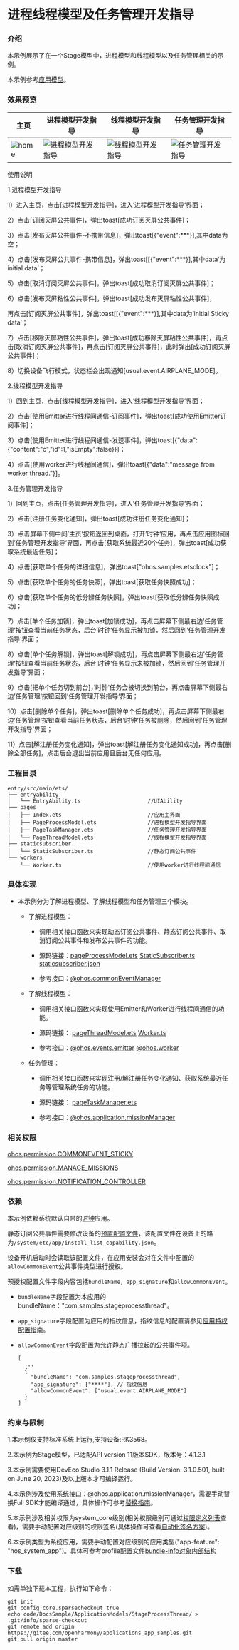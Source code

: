 # 进程线程模型及任务管理开发指导

### 介绍

本示例展示了在一个Stage模型中，进程模型和线程模型以及任务管理相关的示例。

本示例参考[应用模型](https://gitee.com/openharmony/docs/tree/master/zh-cn/application-dev/application-models)。 

### 效果预览

|主页|进程模型开发指导|线程模型开发指导|任务管理开发指导|
|--------------------------------|--------------------------------|--------------------------------|--------------------------------|
|![home](screenshots/main.png)|![进程模型开发指导](screenshots/进程模型开发指导.gif)| ![线程模型开发指导](screenshots/线程模型开发指导.gif) | ![任务管理开发指导](screenshots/任务管理开发指导.gif) |

使用说明

1.进程模型开发指导

1）进入主页，点击[进程模型开发指导]，进入’进程模型开发指导‘界面；

2）点击[订阅灭屏公共事件]，弹出toast[成功订阅灭屏公共事件]；

3）点击[发布灭屏公共事件-不携带信息]，弹出toast[{"event":***}],其中data为空；

4）点击[发布灭屏公共事件-携带信息]，弹出toast[[{"event":***}],其中data‘为initial data’；

5）点击[取消订阅灭屏公共事件]，弹出toast[成功取消订阅灭屏公共事件]；

6）点击[发布灭屏粘性公共事件]，弹出toast[成功发布灭屏粘性公共事件]，

再点击[订阅灭屏公共事件]，弹出toast[[{"event":***}],其中data为‘initial Sticky data’；

7）点击[移除灭屏粘性公共事件]，弹出toast[成功移除灭屏粘性公共事件]，再点击[取消订阅灭屏公共事件]，再点击[订阅灭屏公共事件]，此时弹出[成功订阅灭屏公共事件]；

8）切换设备飞行模式，状态栏会出现通知[usual.event.AIRPLANE_MODE]。

2.线程模型开发指导

1）回到主页，点击[线程模型开发指导]，进入’线程模型开发指导’界面；

2）点击[使用Emitter进行线程间通信-订阅事件]，弹出toast[成功使用Emitter订阅事件]；

3）点击[使用Emitter进行线程间通信-发送事件]，弹出toast[{"data":{"content":"c","id":1,"isEmpty":false}}]；

4）点击[使用worker进行线程间通信]，弹出toast[{"data":"message from worker thread."}]。

3.任务管理开发指导

1）回到主页，点击[任务管理开发指导]，进入’任务管理开发指导‘界面；

2）点击[注册任务变化通知]，弹出toast[成功注册任务变化通知]；

3）点击屏幕下侧中间’主页‘按钮返回到桌面，打开’时钟‘应用，再点击应用图标回到’任务管理开发指导‘界面，再点击[获取系统最近20个任务]，弹出toast[成功获取系统最近任务]；	

4）点击[获取单个任务的详细信息]，弹出toast["ohos.samples.etsclock"]；

5）点击[获取单个任务的任务快照]，弹出toast[获取任务快照成功]；

6）点击[获取单个任务的低分辨任务快照]，弹出toast[获取低分辨任务快照成功]；

7）点击[单个任务加锁]，弹出toast[加锁成功]，再点击屏幕下侧最右边’任务管理‘按钮查看当前任务状态，后台’时钟‘任务显示被加锁，然后回到’任务管理开发指导‘界面；

8）点击[单个任务解锁]，弹出toast[解锁成功]，再点击屏幕下侧最右边’任务管理‘按钮查看当前任务状态，后台’时钟‘任务显示未被加锁，然后回到’任务管理开发指导‘界面；

9）点击[把单个任务切到前台]，’时钟‘任务会被切换到前台，再点击屏幕下侧最右边’任务管理‘按钮回到’任务管理开发指导‘界面；

10）点击[删除单个任务]，弹出toast[删除单个任务成功]，再点击屏幕下侧最右边’任务管理‘按钮查看当前任务状态，后台’时钟‘任务被删除，然后回到’任务管理开发指导‘界面；

11）点击[解注册任务变化通知]，弹出toast[解注册任务变化通知成功]，再点击[删除全部任务]，点击后会退出当前应用且后台无任何应用。

### 工程目录
```
entry/src/main/ets/           
├── entryability
│   └── EntryAbility.ts						//UIAbility
├── pages
│   ├── Index.ets							//应用主界面
│   ├── PageProcessModel.ets				//进程模型开发指导界面
│   ├── PageTaskManager.ets					//任务管理开发指导界面
│   └── PageThreadModel.ets					//线程模型开发指导界面
├── staticsubscriber
│   └── StaticSubscriber.ts					//静态订阅公共事件
└── workers
    └── Worker.ts							//使用worker进行线程间通信

```
### 具体实现

* 本示例分为了解进程模型、了解线程模型和任务管理三个模块。
  * 了解进程模型：

    * 调用相关接口函数来实现动态订阅公共事件、静态订阅公共事件、取消订阅公共事件和发布公共事件的功能。

    * 源码链接：[pageProcessModel.ets](entry\src\main\ets\pages\pageProcessModel.ets)  [StaticSubscriber.ts](entry\src\main\ets\staticsubscriber\StaticSubscriber.ts)  [staticsubscriber.json](entry\src\main\resources\base\profile\staticsubscriber.json) 

    * 参考接口：[@ohos.commonEventManager](https://gitee.com/openharmony/docs/blob/OpenHarmony-5.0.0-Release/zh-cn/application-dev/reference/apis-basic-services-kit/js-apis-commonEventManager.md)

  * 了解线程模型：

    * 调用相关接口函数来实现使用Emitter和Worker进行线程间通信的功能。
    * 源码链接： [pageThreadModel.ets](entry\src\main\ets\pages\pageThreadModel.ets)   [Worker.ts](entry\src\main\ets\workers\Worker.ts) 

    * 参考接口：[@ohos.events.emitter](https://gitee.com/openharmony/docs/blob/OpenHarmony-5.0.0-Release/zh-cn/application-dev/reference/apis-basic-services-kit/js-apis-emitter.md)   [@ohos.worker](https://gitee.com/openharmony/docs/blob/OpenHarmony-5.0.0-Release/zh-cn/application-dev/reference/apis-arkts/js-apis-worker.md)

  * 任务管理：

    * 调用相关接口函数来实现注册/解注册任务变化通知、获取系统最近任务等管理系统任务的功能。
    * 源码链接： [pageTaskManager.ets](entry\src\main\ets\pages\pageTaskManager.ets) 

    * 参考接口：[@ohos.application.missionManager](https://gitee.com/openharmony/docs/blob/OpenHarmony-5.0.0-Release/zh-cn/application-dev/reference/apis-ability-kit/js-apis-application-missionManager-sys.md)

### 相关权限

[ohos.permission.COMMONEVENT_STICKY](https://gitee.com/openharmony/docs/blob/master/zh-cn/application-dev/security/AccessToken/permissions-for-all.md#ohospermissioncommonevent_sticky)

[ohos.permission.MANAGE_MISSIONS](https://gitee.com/openharmony/docs/blob/master/zh-cn/application-dev/security/AccessToken/permissions-for-system-apps.md#ohospermissionmanage_missions)

[ohos.permission.NOTIFICATION_CONTROLLER](https://gitee.com/openharmony/docs/blob/master/zh-cn/application-dev/security/AccessToken/permissions-for-system-apps.md#ohospermissionnotification_controller)

### 依赖

本示例依赖系统默认自带的[时钟](https://gitee.com/openharmony/applications_app_samples/tree/master/code/Solutions/Tools/ArkTSClock)应用。

静态订阅公共事件需要修改设备的[预置配置文件](https://gitee.com/openharmony/vendor_hihope/blob/master/rk3568/preinstall-config/install_list_capability.json)，该配置文件在设备上的路为`/system/etc/app/install_list_capability.json`。

设备开机启动时会读取该配置文件，在应用安装会对在文件中配置的`allowCommonEvent`公共事件类型进行授权。

预授权配置文件字段内容包括`bundleName`，`app_signature`和`allowCommonEvent`。

- `bundleName`字段配置为本应用的bundleName："com.samples.stageprocessthread"。

- `app_signature`字段配置为应用的指纹信息，指纹信息的配置请参见[应用特权配置指南](https://gitee.com/openharmony/docs/blob/master/zh-cn/device-dev/subsystems/subsys-app-privilege-config-guide.md#install_list_capabilityjson中配置)。

- `allowCommonEvent`字段配置为允许静态广播拉起的公共事件项。

  ```
  [
    ...
    {
      "bundleName": "com.samples.stageprocessthread",
      "app_signature": ["****"], // 指纹信息
      "allowCommonEvent": ["usual.event.AIRPLANE_MODE"]
    }
  ]
  ```

### 约束与限制

1.本示例仅支持标准系统上运行,支持设备:RK3568。

2.本示例为Stage模型，已适配API version 11版本SDK，版本号：4.1.3.1

3.本示例需要使用DevEco Studio 3.1.1 Release (Build Version: 3.1.0.501, built on June 20, 2023)及以上版本才可编译运行。

4.本示例涉及使用系统接口：@ohos.application.missionManager，需要手动替换Full SDK才能编译通过，具体操作可参考[替换指南](https://gitee.com/openharmony/docs/blob/OpenHarmony-5.0.0-Release/zh-cn/application-dev/faqs/full-sdk-switch-guide.md)。

5.本示例涉及相关权限为system_core级别(相关权限级别可通过[权限定义列表](https://gitee.com/openharmony/docs/blob/OpenHarmony-5.0.0-Release/zh-cn/application-dev/security/AccessToken/permissions-for-system-apps.md)查看)，需要手动配置对应级别的权限签名(具体操作可查看[自动化签名方案](https://gitee.com/openharmony/docs/blob/OpenHarmony-5.0.0-Release/zh-cn/application-dev/security/hapsigntool-overview.md))。

6.本示例类型为系统应用，需要手动配置对应级别的应用类型("app-feature": "hos_system_app")。具体可参考profile配置文件[bundle-info对象内部结构](https://gitee.com/openharmony/docs/blob/OpenHarmony-5.0.0-Release/zh-cn/application-dev/security/app-provision-structure.md#bundle-info%E5%AF%B9%E8%B1%A1%E5%86%85%E9%83%A8%E7%BB%93%E6%9E%84)

### 下载

如需单独下载本工程，执行如下命令：

```
git init
git config core.sparsecheckout true
echo code/DocsSample/ApplicationModels/StageProcessThread/ > .git/info/sparse-checkout
git remote add origin https://gitee.com/openharmony/applications_app_samples.git
git pull origin master
```
